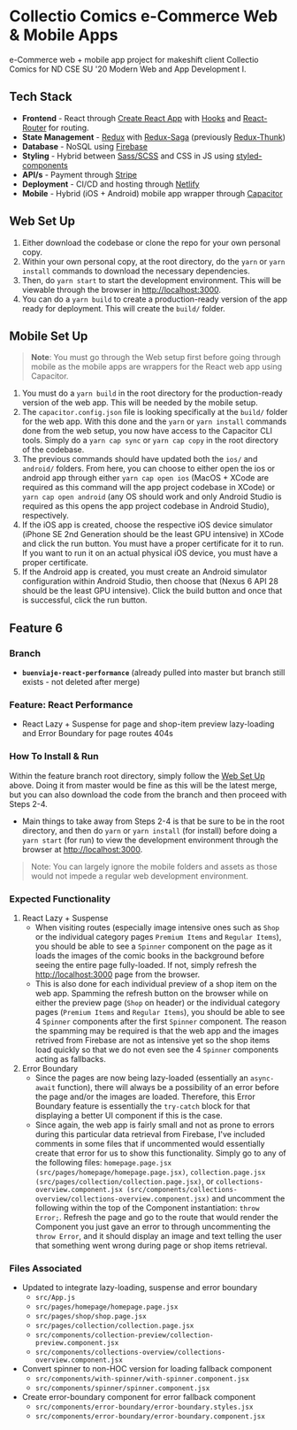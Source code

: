 # Collectio Comics e-Commerce Web & Mobile Apps

e-Commerce web + mobile app project for makeshift client Collectio Comics for ND CSE SU '20 Modern Web and App Development I.

## Tech Stack

* __Frontend__ - React through [Create React App](https://github.com/facebook/create-react-app) with [Hooks](https://reactjs.org/docs/hooks-intro.html) and [React-Router](https://reactrouter.com/web/guides/quick-start) for routing.  
* __State Management__ - [Redux](https://redux.js.org/introduction/getting-started) with [Redux-Saga](https://redux-saga.js.org/docs/introduction/BeginnerTutorial.html) (previously [Redux-Thunk](https://github.com/reduxjs/redux-thunk))  
* __Database__ - NoSQL using [Firebase](https://firebase.google.com/)  
* __Styling__ - Hybrid between [Sass/SCSS](https://sass-lang.com/documentation) and CSS in JS using [styled-components](https://styled-components.com/docs)  
* __API/s__ - Payment through [Stripe](https://stripe.com/docs/api)  
* __Deployment__ - CI/CD and hosting through [Netlify](https://www.netlify.com/)  
* __Mobile__ - Hybrid (iOS + Android) mobile app wrapper through [Capacitor](https://capacitorjs.com/docs/getting-started)  

## Web Set Up

1. Either download the codebase or clone the repo for your own personal copy.
2. Within your own personal copy, at the root directory, do the `yarn` or `yarn install` commands to download the necessary dependencies.
3. Then, do `yarn start` to start the development environment. This will be viewable through the browser in [http://localhost:3000](http://localhost:3000).
4. You can do a `yarn build` to create a production-ready version of the app ready for deployment. This will create the `build/` folder.

## Mobile Set Up

> __Note__: You must go through the Web setup first before going through mobile as the mobile apps are wrappers for the React web app using Capacitor.

1. You must do a `yarn build` in the root directory for the production-ready version of the web app. This will be needed by the mobile setup.
2. The `capacitor.config.json` file is looking specifically at the `build/` folder for the web app. With this done and the `yarn` or `yarn install` commands done from the web setup, you now have access to the Capacitor CLI tools. Simply do a `yarn cap sync` or `yarn cap copy` in the root directory of the codebase.
3. The previous commands should have updated both the `ios/` and `android/` folders. From here, you can choose to either open the ios or android app through either `yarn cap open ios` (MacOS + XCode are required as this command will the app project codebase in XCode) or `yarn cap open android` (any OS should work and only Android Studio is required as this opens the app project codebase in Android Studio), respectively.
4. If the iOS app is created, choose the respective iOS device simulator (iPhone SE 2nd Generation should be the least GPU intensive) in XCode and click the run button. You must have a proper certificate for it to run. If you want to run it on an actual physical iOS device, you must have a proper certificate.
5. If the Android app is created, you must create an Android simulator configuration within Android Studio, then choose that (Nexus 6 API 28 should be the least GPU intensive). Click the build button and once that is successful, click the run button.

## Feature 6

### Branch
* __`buenviaje-react-performance`__ (already pulled into master but branch still exists - not deleted after merge)

### Feature: React Performance
* React Lazy + Suspense for page and shop-item preview lazy-loading and Error Boundary for page routes 404s

### How To Install & Run
Within the feature branch root directory, simply follow the [Web Set Up](#web-set-up) above. Doing it from master would be fine as this will be the latest merge, but you can also download the code from the branch and then proceed with Steps 2-4.
* Main things to take away from Steps 2-4 is that be sure to be in the root directory, and then do `yarn` or `yarn install` (for install) before doing a `yarn start` (for run) to view the development environment through the browser at [http://localhost:3000](http://localhost:3000).
> Note: You can largely ignore the mobile folders and assets as those would not impede a regular web development environment.

### Expected Functionality
1. React Lazy + Suspense  
   * When visiting routes (especially image intensive ones such as `Shop` or the individual category pages `Premium Items` and `Regular Items`), you should be able to see a `Spinner` component on the page as it loads the images of the comic books in the background before seeing the entire page fully-loaded. If not, simply refresh the [http://localhost:3000](http://localhost:3000) page from the browser.  
    *  This is also done for each individual preview of a shop item on the web app. Spamming the refresh button on the browser while on either the preview page (`Shop` on header) or the individual category pages (`Premium Items` and `Regular Items`), you should be able to see 4 `Spinner` components after the first `Spinner` component. The reason the spamming may be required is that the web app and the images retrived from Firebase are not as intensive yet so the shop items load quickly so that we do not even see the 4 `Spinner` components acting as fallbacks.
2. Error Boundary  
   * Since the pages are now being lazy-loaded (essentially an `async-await` function), there will always be a possibility of an error before the page and/or the images are loaded. Therefore, this Error Boundary feature is essentially the `try-catch` block for that displaying a better UI component if this is the case.
   * Since again, the web app is fairly small and not as prone to errors during this particular data retrieval from Firebase, I've included comments in some files that if uncommented would essentially create that error for us to show this functionality. Simply go to any of the following files: `homepage.page.jsx (src/pages/homepage/homepage.page.jsx)`, `collection.page.jsx (src/pages/collection/collection.page.jsx)`, or `collections-overview.component.jsx (src/components/collections-overview/collections-overview.component.jsx)` and uncomment the following within the top of the Component instantiation: `throw Error;`. Refresh the page and go to the route that would render the Component you just gave an error to through uncommenting the `throw Error`, and it should display an image and text telling the user that something went wrong during page or shop items retrieval.

### Files Associated
* Updated to integrate lazy-loading, suspense and error boundary
  * `src/App.js`
  * `src/pages/homepage/homepage.page.jsx`
  * `src/pages/shop/shop.page.jsx`
  * `src/pages/collection/collection.page.jsx`
  * `src/components/collection-preview/collection-preview.component.jsx`
  * `src/components/collections-overview/collections-overview.component.jsx`
* Convert spinner to non-HOC version for loading fallback component
  * `src/components/with-spinner/with-spinner.component.jsx`
  * `src/components/spinner/spinner.component.jsx`
* Create error-boundary component for error fallback component
  * `src/components/error-boundary/error-boundary.styles.jsx`
  * `src/components/error-boundary/error-boundary.component.jsx`
